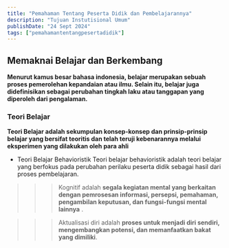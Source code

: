```yaml
---
title: "Pemahaman Tentang Peserta Didik dan Pembelajarannya"
description: "Tujuan Instutisional Umum"
publishDate: "24 Sept 2024"
tags: ["pemahamantentangpesertadidik"]
---
```


## Memaknai Belajar dan Berkembang
**Menurut kamus besar bahasa indonesia, belajar merupakan sebuah proses pemerolehan kepandaian atau ilmu. Selain itu, belajar juga didefinisikan sebagai perubahan tingkah laku atau tanggapan yang diperoleh dari pengalaman.**


### Teori Belajar
**Teori Belajar adalah sekumpulan konsep-konsep dan prinsip-prinsip belajar yang bersifat teoritis dan telah teruji kebenarannya melalui eksperimen yang dilakukan oleh para ahli**
- Teori Belajar Behavioristik
Teori belajar behavioristik adalah teori belajar yang berfokus pada perubahan perilaku peserta didik sebagai hasil dari proses pembelajaran.


>>> Kognitif adalah **segala kegiatan mental yang berkaitan dengan pemrosesan informasi, persepsi, pemahaman, pengambilan keputusan, dan fungsi-fungsi mental lainnya** .

>>> Aktualisasi diri adalah **proses untuk menjadi diri sendiri, mengembangkan potensi, dan memanfaatkan bakat yang dimiliki**.